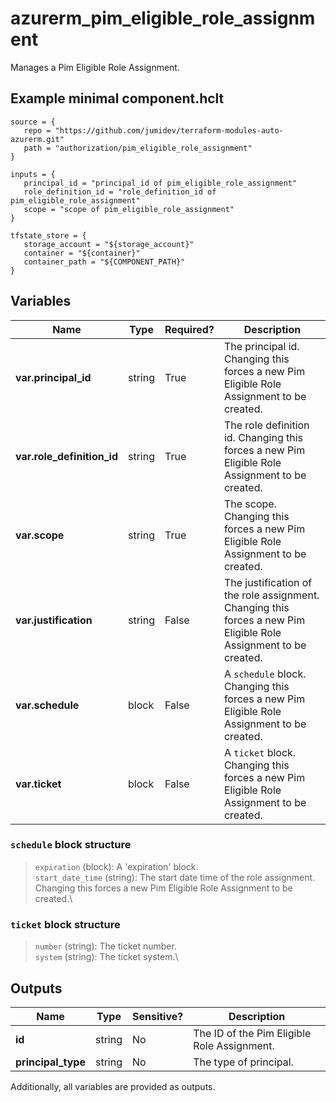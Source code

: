 # azurerm_pim_eligible_role_assignment

Manages a Pim Eligible Role Assignment.

## Example minimal component.hclt

```hcl
source = {
   repo = "https://github.com/jumidev/terraform-modules-auto-azurerm.git" 
   path = "authorization/pim_eligible_role_assignment" 
}

inputs = {
   principal_id = "principal_id of pim_eligible_role_assignment" 
   role_definition_id = "role_definition_id of pim_eligible_role_assignment" 
   scope = "scope of pim_eligible_role_assignment" 
}

tfstate_store = {
   storage_account = "${storage_account}" 
   container = "${container}" 
   container_path = "${COMPONENT_PATH}" 
}

```

## Variables

| Name | Type | Required? |  Description |
| ---- | ---- | --------- |  ----------- |
| **var.principal_id** | string | True | The principal id. Changing this forces a new Pim Eligible Role Assignment to be created. | 
| **var.role_definition_id** | string | True | The role definition id. Changing this forces a new Pim Eligible Role Assignment to be created. | 
| **var.scope** | string | True | The scope. Changing this forces a new Pim Eligible Role Assignment to be created. | 
| **var.justification** | string | False | The justification of the role assignment. Changing this forces a new Pim Eligible Role Assignment to be created. | 
| **var.schedule** | block | False | A `schedule` block. Changing this forces a new Pim Eligible Role Assignment to be created. | 
| **var.ticket** | block | False | A `ticket` block. Changing this forces a new Pim Eligible Role Assignment to be created. | 

### `schedule` block structure

> `expiration` (block): A 'expiration' block.\
> `start_date_time` (string): The start date time of the role assignment. Changing this forces a new Pim Eligible Role Assignment to be created.\

### `ticket` block structure

> `number` (string): The ticket number.\
> `system` (string): The ticket system.\



## Outputs

| Name | Type | Sensitive? | Description |
| ---- | ---- | --------- | --------- |
| **id** | string | No  | The ID of the Pim Eligible Role Assignment. | 
| **principal_type** | string | No  | The type of principal. | 

Additionally, all variables are provided as outputs.
